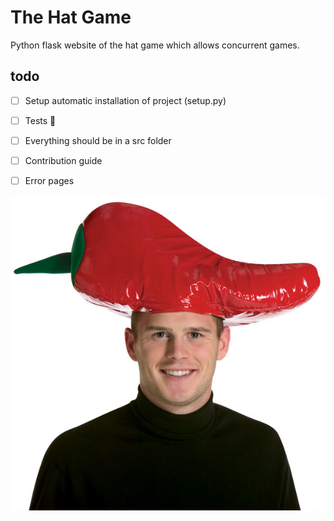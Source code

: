 # The Hat Game

Python flask website of the hat game which allows concurrent games.

## todo

-[ ] Setup automatic installation of project (setup.py)

-[ ] Tests 🎉

-[ ] Everything should be in a src folder

-[ ] Contribution guide

-[ ] Error pages

![alt text](assets/hat.jpg "hat")
